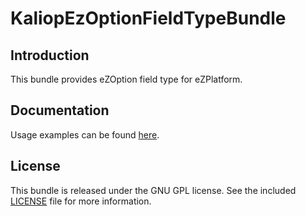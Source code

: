 KaliopEzOptionFieldTypeBundle
=============================

Introduction
------------

This bundle provides eZOption field type for eZPlatform.

Documentation
-------------

Usage examples can be found [here](USAGE.md).

License
-------

This bundle is released under the GNU GPL license. See the included
[LICENSE](LICENSE) file for more information.

